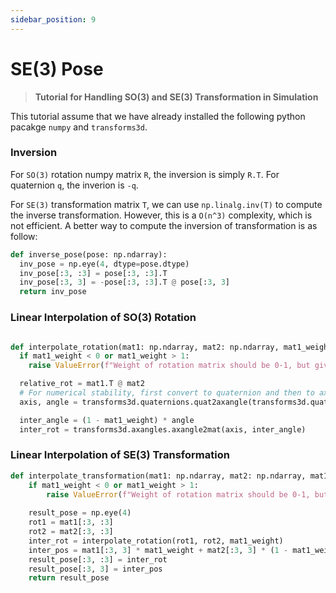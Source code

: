 ```yaml
---
sidebar_position: 9
---
```


# SE(3) Pose

> **Tutorial for Handling SO(3) and SE(3) Transformation in Simulation**


This tutorial assume that we have already installed the following python pacakge `numpy` and `transforms3d`.

### Inversion

For `SO(3)` rotation numpy matrix `R`, the inversion is simply `R.T`. For quaternion `q`, the inverion is `-q`.

For `SE(3)` transformation matrix `T`, we can use `np.linalg.inv(T)` to compute the inverse transformation. However,
this is a `O(n^3)` complexity, which is not efficient. A better way to compute the inversion of transformation is as
follow:

```python
def inverse_pose(pose: np.ndarray):
  inv_pose = np.eye(4, dtype=pose.dtype)
  inv_pose[:3, :3] = pose[:3, :3].T
  inv_pose[:3, 3] = -pose[:3, :3].T @ pose[:3, 3]
  return inv_pose
```

### Linear Interpolation of SO(3) Rotation


```python

def interpolate_rotation(mat1: np.ndarray, mat2: np.ndarray, mat1_weight: float):
  if mat1_weight < 0 or mat1_weight > 1:
    raise ValueError(f"Weight of rotation matrix should be 0-1, but given {mat1_weight}")

  relative_rot = mat1.T @ mat2
  # For numerical stability, first convert to quaternion and then to axis-angel for not-perfect rotation matrix
  axis, angle = transforms3d.quaternions.quat2axangle(transforms3d.quaternions.mat2quat(relative_rot))

  inter_angle = (1 - mat1_weight) * angle
  inter_rot = transforms3d.axangles.axangle2mat(axis, inter_angle)
```

### Linear Interpolation of SE(3) Transformation

```python
def interpolate_transformation(mat1: np.ndarray, mat2: np.ndarray, mat1_weight: float):
    if mat1_weight < 0 or mat1_weight > 1:
        raise ValueError(f"Weight of rotation matrix should be 0-1, but given {mat1_weight}")
 
    result_pose = np.eye(4)
    rot1 = mat1[:3, :3]
    rot2 = mat2[:3, :3]
    inter_rot = interpolate_rotation(rot1, rot2, mat1_weight)
    inter_pos = mat1[:3, 3] * mat1_weight + mat2[:3, 3] * (1 - mat1_weight)
    result_pose[:3, :3] = inter_rot
    result_pose[:3, 3] = inter_pos
    return result_pose
```
